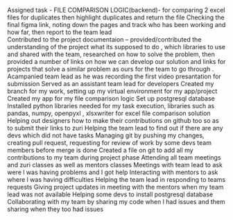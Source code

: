 Assigned task - FILE COMPARISON LOGIC(backend)- for comparing 2 excel files for duplicates then highlight duplicates and return the file
Checking the final figma link,  noting down the pages and track who has been working and how far, then report to the team lead  
Contributed to the project documentaion – provided/contributed the understanding of the project what its supposed to do , which libraries to use and shared with the team, researched on how to solve the problem, then provided a number of links on how we can develop our solution and links for projects that solve a similar problem as ours for the team to go through .
Acampanied  team lead as he was recording the first video presantation for submission
Served as an  assistant team lead for developers
Created my branch for my work, setting up my virtual environment for my app/project
Created my app for my file comparison logic
Set up postgresql database
Installed python libraries needed for my task execution, libraries such as pandas, numpy, openpyxl , xlsxwriter for excel file comparison solution
Helping out designers how to make their contributions on github too so as to submit their links to zuri
Helping the team lead to find out if there are any devs which did not have tasks
Managing git by pushing my changes, creating pull request, requesting for  review of work by some devs team members before merge is done
Created a file on git to add all my contributions to my team during project phase
Attending all team meetings and zuri classes as well as mentors classes
Meetings with team lead to ask were l was having problems and l got help
Interacting with mentors to ask where l was having difficulties
Helping the team lead in responding to teams requests
Giving project updates in meeting with the mentors when my team lead was not available
Helping some devs to install postgresql database
Collaborating  with my team by sharing my code when l had issues and them sharing when they too had issues
